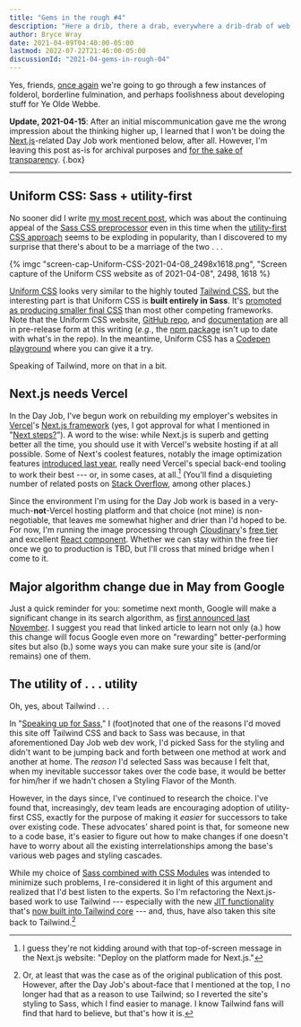 ```yaml
---
title: "Gems in the rough #4"
description: "Here a drib, there a drab, everywhere a drib-drab of web dev miscellany."
author: Bryce Wray
date: 2021-04-09T04:40:00-05:00
lastmod: 2022-07-22T21:46:00-05:00
discussionId: "2021-04-gems-in-rough-04"
---
```


Yes, friends, [once again](/posts/2021/03/gems-in-rough-03/) we're going to go through a few instances of folderol, borderline fulmination, and perhaps foolishness about developing stuff for Ye Olde Webbe.

**Update, 2021-04-15**: After an initial miscommunication gave me the wrong impression about the thinking higher up, I learned that I won't be doing the [Next.js](https://nextjs.org)-related Day Job work mentioned below, after all. However, I'm leaving this post as-is for archival purposes and [for the sake of transparency](/posts/2019/10/otoh/).
{.box}

---

## Uniform CSS: Sass + utility-first

No sooner did I write [my most recent post](/posts/2021/04/speaking-up-for-sass/), which was about the continuing appeal of the [Sass CSS preprocessor](https://sass-lang.com) even in this time when the [utility-first CSS approach](https://blog.usejournal.com/utility-first-css-ridiculously-fast-front-end-development-for-almost-every-design-503130d8fefc) seems to be exploding in popularity, than I discovered to my surprise that there's about to be a marriage of the two&nbsp;.&nbsp;.&nbsp;.

{% imgc "screen-cap-Uniform-CSS-2021-04-08_2498x1618.png", "Screen capture of the Uniform CSS website as of 2021-04-08", 2498, 1618 %}

[Uniform CSS](https://uniformcss.com) looks very similar to the highly touted [Tailwind CSS](https://tailwindcss.com), but the interesting part is that Uniform CSS is **built entirely in Sass**. It's [promoted as producing smaller final CSS](https://uniformcss.com/docs/managing-file-size/#how-uniform-compares) than most other competing frameworks. Note that the Uniform CSS website, [GitHub repo](https://github.com/ThinkUniform/UniformCSS), and [documentation](https://uniformcss.com/docs/overview/) are all in pre-release form at this writing (*e.g.*,  the [npm package](https://www.npmjs.com/package/uniformcss) isn't up to date with what's in the repo). In the meantime, Uniform CSS has a [Codepen playground](https://codepen.io/UniformCSS/pen/poNNqaE) where you can give it a try.

Speaking of Tailwind, more on that in a bit.

## Next.js needs Vercel

In the Day Job, I've begun work on rebuilding my employer's websites in [Vercel](https://vercel.com)'s [Next.js framework](https://nextjs.org) (yes, I got approval for what I mentioned in "[Next steps?](/posts/2021/03/next-steps/)”). A word to the wise: while Next.js is superb and getting better all the time, you should use it with Vercel's website hosting if at all possible. Some of Next's coolest features, notably the image optimization features [introduced last year](https://nextjs.org/blog/next-10), really need Vercel's special back-end tooling to work their best --- or, in some cases, at all.[^VercelMktg] (You'll find a disquieting number of related posts on [Stack Overflow](https://stackoverflow.com), among other places.)

[^VercelMktg]: I guess they're not kidding around with that top-of-screen message in the Next.js website: "Deploy on the platform made for Next.js."

Since the environment I'm using for the Day Job work is based in a very-much-**not**-Vercel hosting platform and that choice (not mine) is non-negotiable, that leaves me somewhat higher and drier than I'd hoped to be. For now, I'm running the image processing through [Cloudinary](https://cloudinary.com)'s [free tier](https://cloudinary.com/pricing) and excellent [React component](https://github.com/cloudinary/cloudinary-react/). Whether we can stay within the free tier once we go to production is TBD, but I'll cross that mined bridge when I come to it.

## Major algorithm change due in May from Google

Just a quick reminder for you: sometime next month, Google will make a significant change in its search algorithm, as [first announced last November](https://developers.google.com/search/blog/2020/11/timing-for-page-experience). I suggest you read that linked article to learn not only (a.) how this change will focus Google even more on "rewarding" better-performing sites but also (b.) some ways you can make sure your site is (and/or remains) one of them.

## The utility of&nbsp;.&nbsp;.&nbsp;.&nbsp;utility

Oh, yes, about Tailwind&nbsp;.&nbsp;.&nbsp;.

In "[Speaking up for Sass](/posts/2021/04/speaking-up-for-sass/)," I (foot)noted that one of the reasons I'd moved this site off Tailwind CSS and back to Sass was because, in that aforementioned Day Job web dev work, I'd picked Sass for the styling and didn't want to be jumping back and forth between one method at work and another at home. The *reason* I'd selected Sass was because I felt that, when my inevitable successor takes over the code base, it would be better for him/her if we hadn't chosen a Styling Flavor of the Month.

However, in the days since, I've continued to research the choice. I've found that, increasingly, dev team leads are encouraging adoption of utility-first CSS, exactly for the purpose of making it *easier* for successors to take over existing code. These advocates’ shared point is that, for someone new to a code base, it's easier to figure out how to make changes if one doesn't have to worry about all the existing interrelationships among the base's various web pages and styling cascades.

While my choice of [Sass combined with CSS Modules](https://nextjs.org/docs/basic-features/built-in-css-support#sass-support) was intended to minimize such problems, I re-considered it in light of this argument and realized that I'd best listen to the experts. So I'm refactoring the Next.js-based work to use Tailwind --- especially with the new [JIT functionality](/posts/2021/03/jit-game-changer-tailwind-css/) that's [now built into Tailwind core](https://blog.tailwindcss.com/tailwindcss-2-1) --- and, thus, have also taken this site back to Tailwind.[^sassAfterAll]

[^sassAfterAll]: Or, at least that was the case as of the original publication of this post. However, after the Day Job's about-face that I mentioned at the top, I no longer had that as a reason to use Tailwind; so I reverted the site's styling to Sass, which I find easier to manage. I know Tailwind fans will find that hard to believe, but that's how it is.
